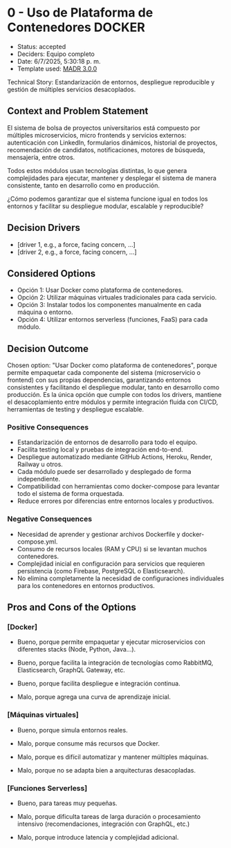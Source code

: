 # 0 - Uso de Plataforma de Contenedores DOCKER

* Status: accepted 
* Deciders: Equipo completo 
* Date: 6/7/2025, 5:30:18 p. m. 
* Template used: [MADR 3.0.0](https://adr.github.io/madr/) 

Technical Story: Estandarización de entornos, despliegue reproducible y gestión de múltiples servicios desacoplados.

## Context and Problem Statement

El sistema de bolsa de proyectos universitarios está compuesto por múltiples microservicios, micro frontends y servicios externos: autenticación con LinkedIn, formularios dinámicos, historial de proyectos, recomendación de candidatos, notificaciones, motores de búsqueda, mensajería, entre otros.

Todos estos módulos usan tecnologías distintas, lo que genera complejidades para ejecutar, mantener y desplegar el sistema de manera consistente, tanto en desarrollo como en producción.

¿Cómo podemos garantizar que el sistema funcione igual en todos los entornos y facilitar su despliegue modular, escalable y reproducible?

## Decision Drivers 

* [driver 1, e.g., a force, facing concern, …]
* [driver 2, e.g., a force, facing concern, …]

## Considered Options

* Opción 1: Usar Docker como plataforma de contenedores.
* Opción 2: Utilizar máquinas virtuales tradicionales para cada servicio.
* Opción 3: Instalar todos los componentes manualmente en cada máquina o entorno.
* Opción 4: Utilizar entornos serverless (funciones, FaaS) para cada módulo.

## Decision Outcome

Chosen option: "Usar Docker como plataforma de contenedores", porque permite empaquetar cada componente del sistema (microservicio o frontend) con sus propias dependencias, garantizando entornos consistentes y facilitando el despliegue modular, tanto en desarrollo como producción.
Es la única opción que cumple con todos los drivers, mantiene el desacoplamiento entre módulos y permite integración fluida con CI/CD, herramientas de testing y despliegue escalable.

### Positive Consequences 

* Estandarización de entornos de desarrollo para todo el equipo.
* Facilita testing local y pruebas de integración end-to-end.
* Despliegue automatizado mediante GitHub Actions, Heroku, Render, Railway u otros.
* Cada módulo puede ser desarrollado y desplegado de forma independiente.
* Compatibilidad con herramientas como docker-compose para levantar todo el sistema de forma orquestada.
* Reduce errores por diferencias entre entornos locales y productivos.


### Negative Consequences 

* Necesidad de aprender y gestionar archivos Dockerfile y docker-compose.yml.
* Consumo de recursos locales (RAM y CPU) si se levantan muchos contenedores.
* Complejidad inicial en configuración para servicios que requieren persistencia (como Firebase, PostgreSQL o Elasticsearch).
* No elimina completamente la necesidad de configuraciones individuales para los contenedores en entornos productivos.


## Pros and Cons of the Options 

### [Docker]

* Bueno, porque permite empaquetar y ejecutar microservicios con diferentes stacks (Node, Python, Java...).
* Bueno, porque facilita la integración de tecnologías como RabbitMQ, Elasticsearch, GraphQL Gateway, etc.
* Bueno, porque facilita despliegue e integración continua.

* Malo, porque agrega una curva de aprendizaje inicial.

### [Máquinas virtuales]

* Bueno, porque simula entornos reales.

* Malo, porque consume más recursos que Docker.
* Malo, porque es difícil automatizar y mantener múltiples máquinas.
* Malo, porque no se adapta bien a arquitecturas desacopladas.

### [Funciones Serverless]

* Bueno, para tareas muy pequeñas.

* Malo, porque dificulta tareas de larga duración o procesamiento intensivo (recomendaciones, integración con GraphQL, etc.)
* Malo, porque introduce latencia y complejidad adicional.

